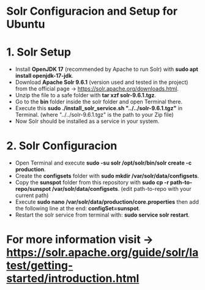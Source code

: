 # Solr Configuracion and Setup for Ubuntu

# 1. Solr Setup
* Install **OpenJDK 17** (recommended by Apache to run Solr) with **sudo apt install openjdk-17-jdk**.
* Download **Apache Solr 9.6.1** (version used and tested in the project) from the official page -> https://solr.apache.org/downloads.html.
* Unzip the file to a safe folder with **tar xzf solr-9.6.1.tgz**.
* Go to the **bin** folder inside the solr folder and open Terminal there.
* Execute this **sudo ./install_solr_service.sh "../../solr-9.6.1.tgz"** in Terminal. (where "../../solr-9.6.1.tgz" is the path to your Zip file)
* Now Solr should be installed as a service in your system.

# 2. Solr Configuracion
* Open Terminal and execute **sudo -su solr /opt/solr/bin/solr create -c production**.
* Create the **configsets** folder with **sudo mkdir /var/solr/data/configsets**.
* Copy the **sunspot** folder from this repository with **sudo cp -r path-to-repo/sunspot /var/solr/data/configsets**. (edit path-to-repo with your current path)
* Execute **sudo nano /var/solr/data/production/core.properties** then add the following line at the end: **configSet=sunspot**.
* Restart the solr service from terminal with: **sudo service solr restart**.

# **For more information visit** -> https://solr.apache.org/guide/solr/latest/getting-started/introduction.html